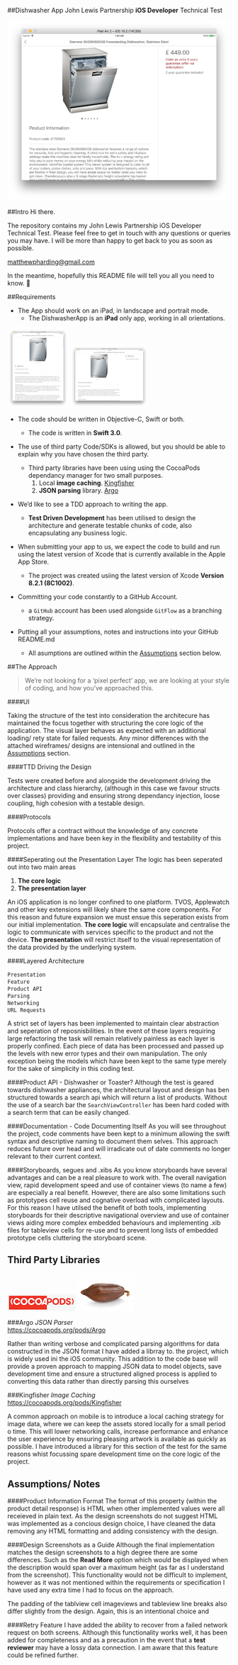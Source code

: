 

##<a name="dishwasher-app">Dishwasher App</a>
John Lewis Partnership **iOS Developer** Technical Test

![Screenshot of product details](README/Details1.png)  


##<a name="intro">Intro</a>
Hi there.

The repository contains my John Lewis Partnership iOS Developer Technical Test. Please feel free to get in touch with any questions or queries you may have. I will be more than happy to get back to you as soon as possible. 

<matthewpharding@gmail.com> 

In the meantime, hopefully this README file will tell you all you need to know.
🙂
 

##<a name="requirements">Requirements</a>
 
* The App should work on an iPad, in landscape and portrait mode.
	* The DishwasherApp is an **iPad** only app, working in all orientations. 

	
![Screenshot of product details](README/Details2.png)  ![Screenshot of product details](README/Details3.png)  

* The code should be written in Objective-C, Swift or both.
	* The code is written in **Swift 3.0**.
* The use of third party Code/SDKs is allowed, but you should be able to explain why you have chosen the third party.
	* Third party libraries have been using using the CocoaPods dependancy manager for two small purposes.
		1. Local **image caching**. [Kingfisher](#third-party-library-kingfisher)
		2. **JSON parsing** library. [Argo](#third-party-library-argo)

* We’d like to see a TDD approach to writing the app.
	* **Test Driven Development** has been utilised to design the architecture and generate testable chunks of code, also encapsulating any business logic. 

* When submitting your app to us, we expect the code to build and run using the latest version of Xcode that is currently available in the Apple App Store.
	* The project was created usiing the latest version of Xcode **Version 8.2.1 (8C1002)**.
* Committing your code constantly to a GitHub Account.
	* a ```GitHub``` account has been used alongside ```GitFlow``` as a branching strategy.
* Putting all your assumptions, notes and instructions into your GitHub README.md
	* All asumptions are outlined within the [Assumptions](#assumptions) section below.


##<a name="the-approach">The Approach</a>

> We’re not looking for a ‘pixel perfect’ app, we are looking at your style of coding, and how you’ve approached this.

####UI

Taking the structure of the test into consideration the architecure has maintained the focus together with structuring the core logic of the application. The visual layer behaves as expected with an additional loading/ rety state for failed requests. Any minor differences with the attached wireframes/ designs are intensional and outlined in the [Assumptions](#assumptions) section.

####TTD Driving the Design

Tests were created before and alongside the development driving the architecture and class hierarchy, (although in this case we favour structs over classes) providing and ensuring strong dependancy injection, loose coupling, high cohesion with a testable design. 

####Protocols

Protocols offer a contract without the knowledge of any concrete implementations and have been key in the flexibility and testability of this project.

####Seperating out the Presentation Layer
The logic has been seperated out into two main areas

1. **The core logic**
2. **The presentation layer**

		
An iOS application is no longer confined to one platform. TVOS, Applewatch and other key extensions will likely share the same core components. For this reason and future expansion we must ensue this seperation exists from our initial implementation. 
**The core logic** will encapsulate and centralise the logic to communicate with services specific to the product and not the device.
**The presentation** will restrict itself to the visual representation of the data provided by the underlying system.


####Layered Architecture

	Presentation
	Feature
	Product API
	Parsing
	Networking
	URL Requests

A strict set of layers has been implemented to maintain clear abstraction and seperation of reposnisbilities. In the event of these layers requiring large refactoring the task will remain relatively painless as each layer is properly confined. Each piece of data has been processed and passed up the levels with new error types and their own manipulation. The only exception being the models which have been kept to the same type merely for the sake of simplicity in this coding test.

####Product API -  Dishwasher or Toaster?
Although the test is geared towards dishwasher appliances, the architectural layout and design has ben structured towards a search api which will return a list of products. Without the use of a search bar the ```SearchViewController``` has been hard coded with a search term that can be easily changed.

####Documentation - Code Documenting Itself 
As you will see throughout the project, code comments have been kept to a minimum allowing the swift syntax and descriptive naming to document them selves. This approach reduces future over head and will irradicate out of date comments no longer relevant to their current context. 

####Storyboards, segues and .xibs 
As you know storyboards have several advantages and can be a real pleasure to work with. The overall navigation view, rapid development speed and use of container views (to name a few) are especially a real benefit. However, there are also some limitations such as prototypes cell reuse and cognative overload with complicated layouts. For this reason I have utilsed the benefit of both tools, implementing storyboards for their descriptive navigational overview and use of container views aiding more complex embedded behaviours and implementing .xib files for tableview cells for re-use and to prevent long lists of embedded prototype cells cluttering the storyboard scene. 


## <a name="third-party-library">Third Party Libraries</a>

![Cocoa Pods Icon](README/CocoaPodsLogo.png)    ![Cocoa Pods Icon](README/Cocoapods.jpg)

###<a name="third-party-library-argo">Argo</a> *JSON Parser* 	
<https://cocoapods.org/pods/Argo>

Rather than writing verbose and complicated parsing algorithms for data constructed in the JSON format I have added a librray to. the project, which is widely used ini the iOS community. This addition to the code base will provide a proven approach to mapping JSON data to model objects, save development time and ensure a structured aligned process is applied to converting this data rather than directly parsing this ourselves

###<a name="third-party-library-kingfisher">Kingfisher</a> *Image Caching*	
<https://cocoapods.org/pods/Kingfisher>

A common approach on mobile is to introduce a local caching strategy for image data, where we can keep the assets stored locally for a small period o time. This will lower networking calls, increase performance and enhance the user experience by ensuring pleasing artwork is available as quickly as possible. I have introduced a library for this section of the test for the same reasons whist focussing spare development time on the core logic of the project.

## <a name="assumptions">Assumptions/ Notes</a>

####Product Information Format
The format of this property (within the product detail response) is HTML when other implemented values were all receieved in plain text. As the design screenshots do not suggest HTML was implemented as a concious design choice, I have cleaned the data removing any HTML formatting and adding consistency with the design.

####Design Screenshots as a Guide
Although the final implementation matches the design screenshots to a high degree there are some differences. Such as the **Read More** option which would be displayed when the description would span over a maximum height (as far as I understand from the screenshot). This functionality would not be difficult to implement, however as it was not mentioned within the requirements or specification I have used any extra time I had to focus on the approach.

The padding of the tablview cell imageviews and tableview line breaks also differ slightly from the design. Again, this is an intentional choice and  

####Retry Feature 
I have added the ability to recover from a failed network request on both screens. Although this functionality works well, it has been added for completeness and as a precaution in the event that a **test reviewer** may have a lossy data connection. I am aware that this feature could be refined further.
